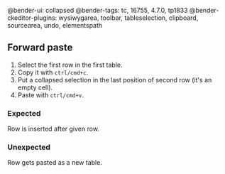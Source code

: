 @bender-ui: collapsed
@bender-tags: tc, 16755, 4.7.0, tp1833
@bender-ckeditor-plugins: wysiwygarea, toolbar, tableselection, clipboard, sourcearea, undo, elementspath

## Forward paste

1. Select the first row in the first table.
1. Copy it with `ctrl/cmd+c`.
1. Put a collapsed selection in the last position of second row (it's an empty cell).
1. Paste with `ctrl/cmd+v`.

### Expected

Row is inserted after given row.

### Unexpected

Row gets pasted as a new table.
